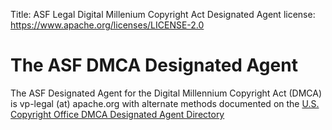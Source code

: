 Title: ASF Legal Digital Millenium Copyright Act Designated Agent
license: https://www.apache.org/licenses/LICENSE-2.0

# The ASF DMCA Designated Agent #

The ASF Designated Agent for the Digital Millennium Copyright Act (DMCA) is vp-legal (at) apache.org with alternate methods documented on the [U.S. Copyright Office DMCA Designated Agent Directory](https://dmca.copyright.gov/osp/publish/history.html?search=apache+software+foundation&id=78f2d5d1906f64759b70cbb5153fb76e)
